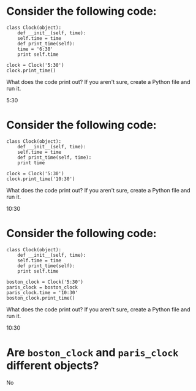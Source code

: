 # Consider the following code:

```
class Clock(object):
    def __init__(self, time):
	self.time = time
    def print_time(self):
	time = '6:30'
	print self.time

clock = Clock('5:30')
clock.print_time()
```

What does the code print out? If you aren't sure, create a Python file and run it.

5:30

# Consider the following code:

```
class Clock(object):
    def __init__(self, time):
	self.time = time
    def print_time(self, time):
	print time

clock = Clock('5:30')
clock.print_time('10:30')
```

What does the code print out? If you aren't sure, create a Python file and run it.

10:30

# Consider the following code:

```
class Clock(object):
    def __init__(self, time):
	self.time = time
    def print_time(self):
	print self.time

boston_clock = Clock('5:30')
paris_clock = boston_clock
paris_clock.time = '10:30'
boston_clock.print_time()
```

What does the code print out? If you aren't sure, create a Python file and run it.

10:30

# Are `boston_clock` and `paris_clock` different objects?

No